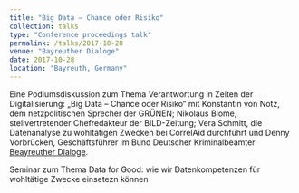 ```yaml
---
title: "Big Data – Chance oder Risiko"
collection: talks
type: "Conference proceedings talk"
permalink: /talks/2017-10-28
venue: "Bayreuther Dialoge"
date: 2017-10-28
location: "Bayreuth, Germany"
---
```


Eine Podiumsdiskussion zum Thema Verantwortung in Zeiten der Digitalisierung: „Big Data – Chance oder Risiko“ mit Konstantin von Notz, dem netzpolitischen Sprecher der GRÜNEN; Nikolaus Blome, stellvertretender Chefredakteur der BILD-Zeitung; Vera Schmitt, die Datenanalyse zu wohltätigen Zwecken bei CorrelAid durchführt und Denny Vorbrücken, Geschäftsführer im Bund Deutscher Kriminalbeamter [Beayreuther Dialoge](https://tu-dresden.de/bu/wirtschaft/ressourcen/dateien/studium/news/Bayreuther-Dialoge-2017.pdf?lang=de). 

Seminar zum Thema Data for Good: wie wir Datenkompetenzen für wohltätige Zwecke einsetezn können
